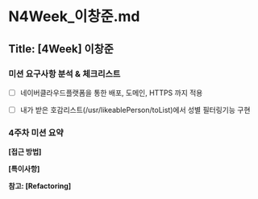 # N4Week_이창준.md

## Title: [4Week] 이창준

### 미션 요구사항 분석 & 체크리스트

-[ ] 네이버클라우드플랫폼을 통한 배포, 도메인, HTTPS 까지 적용
-[ ] 내가 받은 호감리스트(/usr/likeablePerson/toList)에서 성별 필터링기능 구현



### 4주차 미션 요약



**[접근 방법]**




**[특이사항]**



**참고: [Refactoring]**

